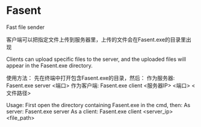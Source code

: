 # Fasent
Fast file sender

客户端可以把指定文件上传到服务器里，上传的文件会在Fasent.exe的目录里出现

Clients can upload specific files to the server, and the uploaded files will appear in the Fasent.exe directory.

使用方法：
  先在终端中打开包含Fasent.exe的目录，然后：
  作为服务器: Fasent.exe server <端口>
  作为客户端: Fasent.exe client <服务器IP> <端口> <文件路径>

Usage:
  First open the directory containing Fasent.exe in the cmd, then:
  As server: Fasent.exe server <port>
  As a client: Fasent.exe client <server_ip> <port> <file_path>
